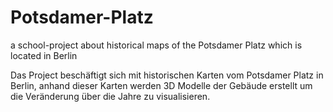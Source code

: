 # Potsdamer-Platz
a school-project about historical maps of the Potsdamer Platz which is located in Berlin

Das Project beschäftigt sich mit historischen Karten vom Potsdamer Platz in Berlin,
anhand dieser Karten werden 3D Modelle der Gebäude erstellt um die Veränderung über die Jahre zu visualisieren.
